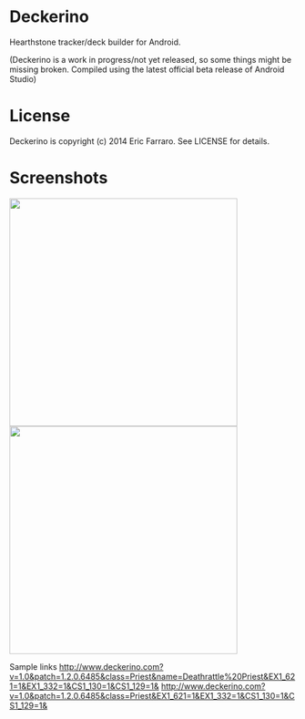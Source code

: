 Deckerino
=============
Hearthstone tracker/deck builder for Android.

(Deckerino is a work in progress/not yet released, so some things might be missing broken.  Compiled using the latest official beta release of Android Studio)

License
=============
Deckerino is copyright (c) 2014 Eric Farraro. See LICENSE for details.

Screenshots
=============
<img src = 'http://i.imgur.com/tfLGIE7.png' height='400'/>
<img src = 'http://i.imgur.com/PZdk2bK.png' height='400' />

Sample links
http://www.deckerino.com?v=1.0&patch=1.2.0.6485&class=Priest&name=Deathrattle%20Priest&EX1_621=1&EX1_332=1&CS1_130=1&CS1_129=1&
http://www.deckerino.com?v=1.0&patch=1.2.0.6485&class=Priest&EX1_621=1&EX1_332=1&CS1_130=1&CS1_129=1&
